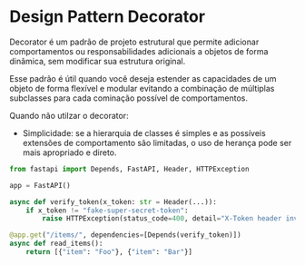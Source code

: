 # Design Pattern Decorator

Decorator é um padrão de projeto estrutural que permite adicionar comportamentos ou responsabilidades adicionais a objetos de forma dinâmica, sem modificar sua estrutura original.

Esse padrão é útil quando você deseja estender as capacidades de um objeto de forma flexível e modular evitando a combinação de múltiplas subclasses para cada cominação possível de comportamentos.

Quando não utilzar o decorator:

* Simplicidade: se a hierarquia de classes é simples e as possíveis extensões de comportamento são limitadas, o uso de herança pode ser mais apropriado e direto.

```python
from fastapi import Depends, FastAPI, Header, HTTPException

app = FastAPI()

async def verify_token(x_token: str = Header(...)):
    if x_token != "fake-super-secret-token":
        raise HTTPException(status_code=400, detail="X-Token header invalid")

@app.get("/items/", dependencies=[Depends(verify_token)])
async def read_items():
    return [{"item": "Foo"}, {"item": "Bar"}]
```